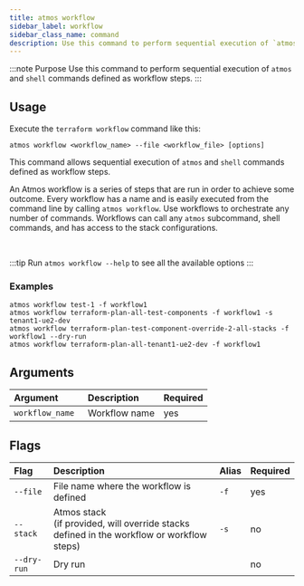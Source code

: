 ```yaml
---
title: atmos workflow
sidebar_label: workflow
sidebar_class_name: command
description: Use this command to perform sequential execution of `atmos` and `shell` commands defined as workflow steps.
---
```


:::note Purpose
Use this command to perform sequential execution of `atmos` and `shell` commands defined as workflow steps.
:::

## Usage

Execute the `terraform workflow` command like this:

```shell
atmos workflow <workflow_name> --file <workflow_file> [options]
```

This command allows sequential execution of `atmos` and `shell` commands defined as workflow steps.

An Atmos workflow is a series of steps that are run in order to achieve some outcome. Every workflow has a name and is easily executed from the
command line by calling `atmos workflow`. Use workflows to orchestrate any number of commands. Workflows can call any `atmos` subcommand, shell
commands, and has access to the stack configurations.

<br/>

:::tip
Run `atmos workflow --help` to see all the available options
:::

### Examples

```shell
atmos workflow test-1 -f workflow1
atmos workflow terraform-plan-all-test-components -f workflow1 -s tenant1-ue2-dev
atmos workflow terraform-plan-test-component-override-2-all-stacks -f workflow1 --dry-run
atmos workflow terraform-plan-all-tenant1-ue2-dev -f workflow1
```

## Arguments

| Argument         | Description   | Required |
|:-----------------|:--------------|:---------|
| `workflow_name ` | Workflow name | yes      |

## Flags

| Flag        | Description                                                                                   | Alias | Required |
|:------------|:----------------------------------------------------------------------------------------------|:------|:---------|
| `--file`    | File name where the workflow is defined                                                       | `-f`  | yes      |
| `--stack`   | Atmos stack<br/>(if provided, will override stacks defined in the workflow or workflow steps) | `-s`  | no       |
| `--dry-run` | Dry run                                                                                       |       | no       |
